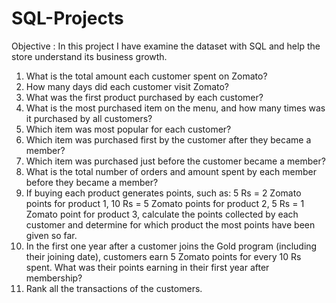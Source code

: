 # SQL-Projects
Objective :
In this project I have examine the dataset with SQL and help the store understand its business growth.
1) What is the total amount each customer spent on Zomato?
2) How many days did each customer visit Zomato?
3) What was the first product purchased by each customer?
4) What is the most purchased item on the menu, and how many times was it purchased by all customers?
5) Which item was most popular for each customer?
6) Which item was purchased first by the customer after they became a member?
7) Which item was purchased just before the customer became a member?
8) What is the total number of orders and amount spent by each member before they became a member?
9) If buying each product generates points, such as:
5 Rs = 2 Zomato points for product 1,
10 Rs = 5 Zomato points for product 2,
5 Rs = 1 Zomato point for product 3,
calculate the points collected by each customer and determine for which product the most points have been given so far.
10) In the first one year after a customer joins the Gold program (including their joining date), customers earn 5 Zomato points for every 10 Rs spent. What was their points earning in their first year after membership?
11) Rank all the transactions of the customers.
